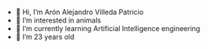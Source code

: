 - 👋 Hi, I’m Arón Alejandro Villeda Patricio
- 💞️ I’m interested in animals
- 🌱 I’m currently learning Artificial Intelligence engineering
- 👀 I’m 23 years old 

<!---
alejandroVilleda-23/alejandroVilleda-23 is a ✨ special ✨ repository because its `README.md` (this file) appears on your GitHub profile.
You can click the Preview link to take a look at your changes.
--->
